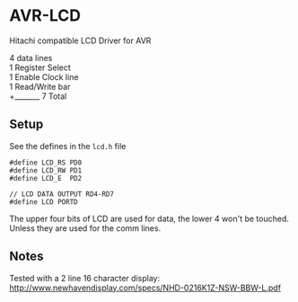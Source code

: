 AVR-LCD
=======

Hitachi compatible LCD Driver for AVR

4 data lines    
1 Register Select    
1 Enable Clock line    
1 Read/Write bar    
\+_______ 
7 Total

## Setup

See the defines in the `lcd.h` file
```
#define LCD_RS PD0
#define LCD_RW PD1
#define LCD_E  PD2

// LCD DATA OUTPUT RD4-RD7
#define LCD PORTD
```

The upper four bits of LCD are used for data, the lower 4 won't be touched. Unless they are used for the comm lines.

## Notes

Tested with a 2 line 16 character display:
http://www.newhavendisplay.com/specs/NHD-0216K1Z-NSW-BBW-L.pdf
